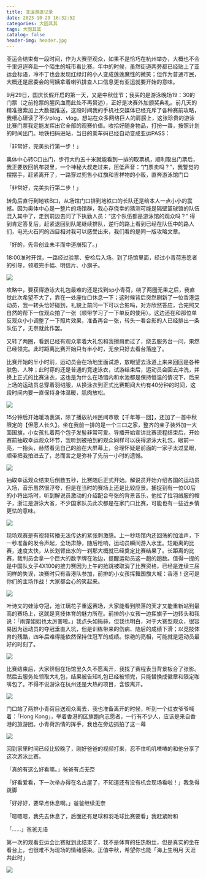 ```yaml
---
title: 亚运游逛记录
date: 2023-10-29 16:32:52
categories: 大固其其
tags: 大固其其
catalog: false
header-img: header.jpg
---
```


亚运会结束有一段时间，作为大赛型观众，如果不是恰巧在杭州举办，大概也不会千里迢迢奔赴一个陌生的城市看比赛。年中的时候，虽然街道两旁都已经贴上了亚运会标语，冷不丁也会发现红绿灯的小人变成莲莲魔性的微笑；但作为普通市民，大概还是居委会的阿姨拿着喇叭排查人口信息更有亚运就要开始的意味。

9月29日，国庆长假开启的第一天，又是中秋佳节；我买的是游泳晚场19：30的门票（之前抢票的腥风血雨此处不再赘述），正好是决赛外加颁奖典礼。前几天的精准搜索加上大数据推送，这段时间我的手机社交媒体已经充斥了各种赛前攻略，我细心研读了不少plog、vlog，想站在众多网络巨人的肩膀上，这张珍贵的游泳比赛门票我定能发挥出它全部的观赛价值。收拾好随身物品，打扮一番，按照计划的时间出门。地铁扫码进站，当日的乘车码已经自动变成亚运PASS：

「非常好，完美执行第一步！」

奥体中心转C口出门，步行大约五十米就能看到一排的取票机，顺利取出门票后，我正要放回帆布袋里，一个神秘大叔走过来，压低声音：“门票卖吗？”，我警觉的摆摆手，赶紧离开了，一路穿过兜售小红旗和吉祥物的小贩，直奔游泳馆门口

「非常好，完美执行第二步！」

转角后直行到地铁B口，从场馆门口排到地铁口的长队还是给本人一点小小的震撼。因为奥体中心是一整片的场馆群，我心存侥幸的猜测可能是隔壁篮球馆的队伍混入其中了，走到前边去问了下执勤人员：“这个队伍都是游泳馆的观众吗？” 得到肯定答复后，赶紧退回到队尾继续排队，逆行的路上看到已经在队伍中的路人们，电光火石间的四目相对我可以感受出来，我们看的是同一版攻略文章。

「好的，先帝创业未半而中道崩殂了。」

18:00准时开馆，一路经过验票、安检后入场。到了场馆里面，经过小青荷志愿者的引导，领取完手幅、明信片、小旗子。

![](dairy-02/1.jpg)

攻略中，要获得游泳大礼包最难的还是找到sp小青荷，绕了两圈无果之后，我直觉此次希望不大了，靠在一处座位口休息一下；这时候背后突然刷新了一位香港运动员，我一转头恰好碰到，礼貌上前问一下可以合影吗，对方欣然答应，合完照又自然的帮下一位观众拍了一张（顺带学习了一下单反的使用）。这边还在和那位单反观众小小调整了一下照片效果，准备再合一张，转头一看合影的人已经排出一条队伍了，无奈就此作罢。

又转了两圈，看到已经有观众拿着大礼包和我擦肩而过了，绕去服务台一问，果然已经领完。此时距离比赛开始只有半小时，无奈只好去看台落座了。

比赛开始的半小时前，运动员会在场地里面试游，放眼望去泳道上来来回回是各种肤色、人种；此时穿的还是普通的竞速泳衣，试游结束后，运动员会回去冲洗，并换上正式的比赛泳衣，这也是为什么在场馆内和水池都是保持恒温的情况下，后来上场的运动员总穿着羽绒服，从换泳衣到正式比赛期间大约有40分钟的时间，这段时间内要一直保持身体温暖，肌肉放松。

![](dairy-02/3.jpg)

15分钟后开始暖场表演，除了播放杭州民间市歌【千年等一回】，还加了一首中秋限定的【但愿人长久】。坐在我前一排的是一个三口之家，整齐的亲子装外加一大面国旗，小女孩扎着两个包子发髻非常可爱。导播开始宣讲比赛流程结束后，开始赛前抽取幸运观众环节，我听到被拍到的观众同样可以获得游泳大礼包，眼前一亮，一抬头，赫然看见自己的脸在大屏幕上，合理怀疑是前面的一家子太过显眼，顺带把我拍进去了，总而言之是弥补了先前一小时的遗憾。

![](dairy-02/2.jpg)

抽取幸运观众结束后倒数五秒，比赛随后正式开始。解说员开始介绍各国的运动员入场，音乐虽然很浮夸，但是在当时的赛场上还是比较应景。捕捉到有一位00后的小将出场时，听到解说员激动的介绍配合夸张的背景音乐，他拉了拉羽绒服的帽子，浙江是游泳大省，不少国家队员此次都是在家门口比赛，可能也有一些近乡情更怯的意味。

![](dairy-02/4.jpg)

现场观赛是有视频转播无法传达的紧张刺激感。上一秒场馆内还回荡的加油声，下一秒准备的发令声起，全场肃静，随后枪响，运动员瞬间游入水里。短距离的比赛，速度太快，从长划臂出水的一刹那大概就已经奠定比赛结果了。长距离的比赛，裁判员会拿一个巨大的数字牌在池边，提醒运动员这一趟的趟数。值得一提的是中国队女子4X100的接力赛因为上午的抢跳被取消了比赛资格，已经是连续三届同样的失误，决赛时只有香港队参加，前排的小女孩挥舞国旗大喊：香港！这可是你们的主场作战！大家都会心的笑起来。

![](dairy-02/6.jpg)

叶诗文的蛙泳夺冠，池江璃花子重返赛场，大家能看到陨落的天才又能重新站到最高的赛场上，这就是竞技体育的魅力所在。前排的小女孩一边挥旗子一边转头和我说：「雨霏姐姐也太厉害啦。」我点头如捣蒜，但我也明白，对于大赛型观众，很容易因为运动员的夺冠垂直入坑，但是训练带来的伤病、随后的成绩下滑；以竞技体育的残酷，四年后难得能依然保持住冠军的成绩。惊艳的亮相，可能就是运动员最好的时刻了。

![](dairy-02/5.jpg)

比赛结束后，大家徘徊在场馆里久久不愿离开，我找了赛程表当背景板合了张影。然后去服务处领取大礼包，结果被告知礼包已经被领完，只能替换成徽章和限定咖啡包了。不得不说游泳在杭州还是大热的项目，含恨离开。

![](dairy-02/8.jpg)

门口站了两排小青荷目送观众离去，我也准备离开的时候，听到一个红衣爷爷喊着：「Hong Kong」，举着香港的区旗跑向志愿者，一行有不少人，应该是来自香港的旅游团。小青荷热情的挥手，我也在旁边抓拍了这一幕

![](dairy-02/7.jpg)

回到家里时间已经比较晚了，刚好爸爸的视频打来，忍不住叽叽喳喳的和他分享了这次游泳比赛。

「真的有这么好看嘛。」爸爸有点无奈

「好看爱看，下一次举办得在名古屋了，不知道还有没有机会现场看啦！」我急得跳脚

「好好好，要早点休息啊。」爸爸继续无奈

「嗯嗯嗯，我先去休息了，后面还有足球和羽毛球比赛要看」我赶紧附和

「......」爸爸无语

第一次的观看亚运会比赛就到此结束了，我不是体育的狂热粉丝，但是真实的坐在看台上，也很难不为现场的情绪感染。正值中秋，希望你也能「海上生明月 天涯共此时」

![](dairy-02/9.jpg)
